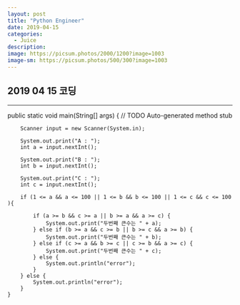 ```yaml
---
layout: post
title: "Python Engineer"
date: 2019-04-15
categories:
  - Juice
description:
image: https://picsum.photos/2000/1200?image=1003
image-sm: https://picsum.photos/500/300?image=1003
---
```

## 2019 04 15 코딩
---


public static void main(String[] args) {
		// TODO Auto-generated method stub

		Scanner input = new Scanner(System.in);

		System.out.print("A : ");
		int a = input.nextInt();

		System.out.print("B : ");
		int b = input.nextInt();

		System.out.print("C : ");
		int c = input.nextInt();

		if (1 <= a && a <= 100 || 1 <= b && b <= 100 || 1 <= c && c <= 100 ){

			if (a >= b && c >= a || b >= a && a >= c) {
				System.out.print("두번째 큰수는 " + a);
			} else if (b >= a && c >= b || b >= c && a >= b) {
				System.out.print("두번째 큰수는 " + b);
			} else if (c >= a && b >= c || c >= b && a >= c) {
				System.out.print("두번째 큰수는 " + c);
			} else {
				System.out.println("error");
			}
		} else {
			System.out.println("error");
		}
	}
